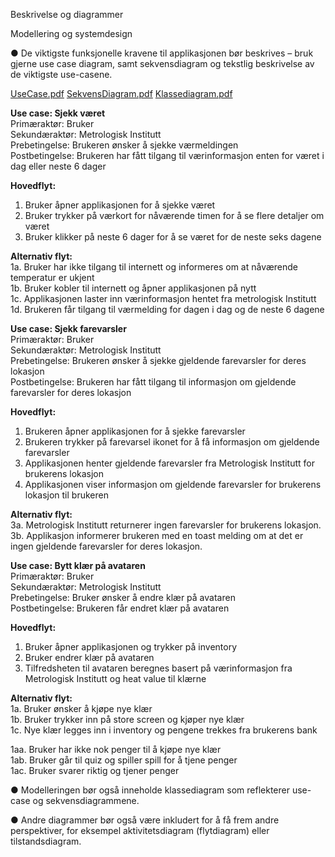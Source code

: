 Beskrivelse og diagrammer

Modellering og systemdesign

● De viktigste funksjonelle kravene til applikasjonen bør beskrives – bruk gjerne use case diagram, samt sekvensdiagram og tekstlig beskrivelse av de viktigste use-casene.

[UseCase.pdf](https://github.uio.no/IN2000-V24/team-24/files/366/UseCase.pdf)
[SekvensDiagram.pdf](https://github.uio.no/IN2000-V24/team-24/files/369/SekvensDiagram.pdf)
[Klassediagram.pdf](https://github.uio.no/IN2000-V24/team-24/files/370/Klassediagram.pdf)

**Use case: Sjekk været** \
Primæraktør: Bruker \
Sekundæraktør: Metrologisk Institutt \
Prebetingelse: Brukeren ønsker å sjekke værmeldingen \
Postbetingelse: Brukeren har fått tilgang til værinformasjon enten for været i dag eller neste 6 dager 

**Hovedflyt:** 
1.	Bruker åpner applikasjonen for å sjekke været 
2.	Bruker trykker på værkort for nåværende timen for å se flere detaljer om været 
3.	Bruker klikker på neste 6 dager for å se været for de neste seks dagene 

**Alternativ flyt:** \
1a. Bruker har ikke tilgang til internett og informeres om at nåværende temperatur er ukjent \
1b. Bruker kobler til internett og åpner applikasjonen på nytt \
1c. Applikasjonen laster inn værinformasjon hentet fra metrologisk Institutt \
1d. Brukeren får tilgang til værmelding for dagen i dag og de neste 6 dagene


**Use case: Sjekk farevarsler** \
Primæraktør: Bruker \
Sekundæraktør: Metrologisk Institutt \
Prebetingelse: Brukeren ønsker å sjekke gjeldende farevarsler for deres lokasjon  \
Postbetingelse: Brukeren har fått tilgang til informasjon om gjeldende farevarsler for deres lokasjon 

**Hovedflyt:**
1.	Brukeren åpner applikasjonen for å sjekke farevarsler 
2.	Brukeren trykker på farevarsel ikonet for å få informasjon om gjeldende farevarsler 
3.	Applikasjonen henter gjeldende farevarsler fra Metrologisk Institutt for brukerens lokasjon 
4.	Applikasjonen viser informasjon om gjeldende farevarsler for brukerens lokasjon til brukeren 

**Alternativ flyt:**\
	3a. Metrologisk Institutt returnerer ingen farevarsler for brukerens lokasjon. \
3b. Applikasjon informerer brukeren med en toast melding om at det er ingen gjeldende farevarsler for deres lokasjon. 



**Use case: Bytt klær på avataren** \
Primæraktør: Bruker \
Sekundæraktør: Metrologisk Institutt \
Prebetingelse: Bruker ønsker å endre klær på avataren\
Postbetingelse: Brukeren får endret klær på avataren 

**Hovedflyt:**
1.	Bruker åpner applikasjonen og trykker på inventory 
2.	Bruker endrer klær på avataren 
3.	Tilfredsheten til avataren beregnes basert på værinformasjon fra Metrologisk Institutt og heat value til klærne 

**Alternativ flyt:** \
	1a. Bruker ønsker å kjøpe nye klær \
	1b. Bruker trykker inn på store screen og kjøper nye klær \
	1c. Nye klær legges inn i inventory og pengene trekkes fra brukerens bank 

1aa. Bruker har ikke nok penger til å kjøpe nye klær \
1ab. Bruker går til quiz og spiller spill for å tjene penger \
1ac. Bruker svarer riktig og tjener penger 



● Modelleringen bør også inneholde klassediagram som reflekterer use-case og sekvensdiagrammene.



● Andre diagrammer bør også være inkludert for å få frem andre perspektiver, for eksempel aktivitetsdiagram (flytdiagram) eller tilstandsdiagram.

